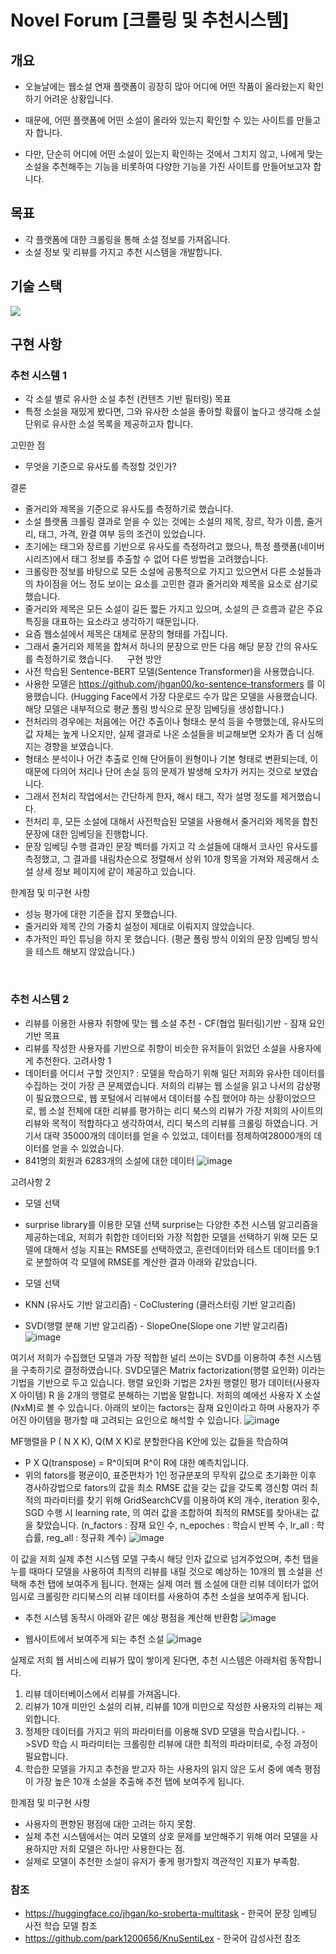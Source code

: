 # Novel Forum [크롤링 및 추천시스템]

개요
---
- 오늘날에는 웹소설 연재 플랫폼이 굉장히 많아 어디에 어떤 작품이 올라왔는지 확인하기 어려운 상황입니다.

- 때문에, 어떤 플랫폼에 어떤 소설이 올라와 있는지 확인할 수 있는 사이트를 만들고자 합니다.

- 다만, 단순히 어디에 어떤 소설이 있는지 확인하는 것에서 그치지 않고, 나에게 맞는 소설을 추천해주는 기능을 비롯하여 다양한 기능을 가진 사이트를 만들어보고자 합니다.


목표
---
- 각 플랫폼에 대한 크롤링을 통해 소설 정보를 가져옵니다.
- 소설 정보 및 리뷰를 가지고 추천 시스템을 개발합니다.


기술 스택
---
<img src="https://img.shields.io/badge/FastAPI-009688?style=for-the-badge&logo=FastAPI&logoColor=white">


구현 사항
---
### 추천 시스템 1
-	각 소설 별로 유사한 소설 추천 (컨텐츠 기반 필터링)
목표
-	특정 소설을 재밌게 봤다면, 그와 유사한 소설을 좋아할 확률이 높다고 생각해 소설 단위로 유사한 소설 목록을 제공하고자 합니다.

고민한 점
-	무엇을 기준으로 유사도를 측정할 것인가?

결론
-	줄거리와 제목을 기준으로 유사도를 측정하기로 했습니다.
-	소설 플랫폼 크롤링 결과로 얻을 수 있는 것에는 소설의 제목, 장르, 작가 이름, 줄거리, 태그, 가격, 완결 여부 등의 조건이 있었습니다.
-	초기에는 태그와 장르를 기반으로 유사도를 측정하려고 했으나, 특정 플랫폼(네이버 시리즈)에서 태그 정보를 추출할 수 없어 다른 방법을 고려했습니다.
-	크롤링한 정보를 바탕으로 모든 소설에 공통적으로 가지고 있으면서 다른 소설들과의 차이점을 어느 정도 보이는 요소를 고민한 결과 줄거리와 제목을 요소로 삼기로 했습니다.
-	줄거리와 제목은 모든 소설이 길든 짧든 가지고 있으며, 소설의 큰 흐름과 같은 주요 특징을 대표하는 요소라고 생각하기 때문입니다.
-	요즘 웹소설에서 제목은 대체로 문장의 형태를 가집니다.
-	그래서 줄거리와 제목을 합쳐서 하나의 문장으로 만든 다음 해당 문장 간의 유사도를 측정하기로 했습니다.
 
구현 방안
-	사전 학습된 Sentence-BERT 모델(Sentence Transformer)을 사용했습니다.
-	사용한 모델은 https://github.com/jhgan00/ko-sentence-transformers  를 이용했습니다. (Hugging Face에서 가장 다운로드 수가 많은 모델을 사용했습니다. 해당 모델은 내부적으로 평균 폴링 방식으로 문장 임베딩을 생성합니다.)
-	전처리의 경우에는 처음에는 어간 추출이나 형태소 분석 등을 수행했는데, 유사도의 값 자체는 높게 나오지만, 실제 결과로 나온 소설들을 비교해보면 오차가 좀 더 심해지는 경향을 보였습니다.
-	형태소 분석이나 어간 추출로 인해 단어들이 원형이나 기본 형태로 변환되는데, 이 때문에 다의어 처리나 단어 손실 등의 문제가 발생해 오차가 커지는 것으로 보였습니다.
-	그래서 전처리 작업에서는 간단하게 한자, 해시 태그, 작가 설명 정도를 제거했습니다.
-	전처리 후, 모든 소설에 대해서 사전학습된 모델을 사용해서 줄거리와 제목을 합친 문장에 대한 임베딩을 진행합니다.
-	문장 임베딩 수행 결과인 문장 벡터를 가지고 각 소설들에 대해서 코사인 유사도를 측정했고, 그 결과를 내림차순으로 정렬해서 상위 10개 항목을 가져와 제공해서 소설 상세 정보 페이지에 같이 제공하고 있습니다.

한계점 및 미구현 사항
-	성능 평가에 대한 기준을 잡지 못했습니다.
-	줄거리와 제목 간의 가중치 설정이 제대로 이뤄지지 않았습니다.
-	추가적인 파인 튜닝을 하지 못 했습니다. (평균 폴링 방식 이외의 문장 임베딩 방식을 테스트 해보지 않았습니다.)

 
### 추천 시스템 2
-	리뷰를 이용한 사용자 취향에 맞는 웹 소설 추천 - CF(협업 필터링)기반 - 잠재 요인 기반
목표
-	리뷰를 작성한 사용자를 기반으로 취향이 비슷한 유저들이 읽었던 소설을 사용자에게 추천한다.
고려사항 1
-	데이터를 어디서 구할 것인지?
: 모델을 학습하기 위해 일단 저희와 유사한 데이터를 수집하는 것이 가장 큰 문제였습니다. 저희의 리뷰는 웹 소설을 읽고 나서의 감상평이 필요했으므로, 웹 포털에서 리뷰에서 데이터를 수집 했어야 하는 상황이었으므로, 웹 소설 전체에 대한 리뷰를 평가하는 리디 북스의 리뷰가 가장 저희의 사이트의 리뷰와 목적이 적합하다고 생각하여서, 리디 북스의 리뷰를 크롤링 하였습니다. 거기서 대략 35000개의 데이터를 얻을 수 있었고, 데이터를 정제하여28000개의 데이터를 얻을 수 있었습니다. 
- 841명의 회원과 6283개의 소설에 대한 데이터 
 ![image](https://github.com/jinsoo335/SSUNOVEL_python/assets/88032932/a0c9c6c0-6f2f-4e52-8bf0-6762eca45307)



고려사항 2
-	모델 선택
- surprise library를 이용한 모델 선택 
surprise는 다양한 추천 시스템 알고리즘을 제공하는데요, 저희가 취합한 데이터와 가장 적합한  모델을 선택하기 위해 모든 모델에 대해서 성능 지표는 RMSE를 선택하였고, 훈련데이터와 테스트 데이터를 9:1로 분할하여 각 모델에 RMSE를 계산한 결과 아래와 같았습니다.

- 모델 선택 
- KNN (유사도 기반 알고리즘)                      -  CoClustering (클러스터링 기반 알고리즘)  
- SVD(행렬 분해 기반 알고리즘)                - SlopeOne(Slope one 기반 알고리즘)
![image](https://github.com/jinsoo335/SSUNOVEL_python/assets/88032932/cdba70e6-0c15-496c-922d-c04a4f9a7b5d)

여기서 저희가 수집했던 모델과 가장 적합한 널리 쓰이는 SVD를 이용하여 추천 시스템을 구축하기로 결정하였습니다. 
SVD모델은 Matrix factorization(행렬 요인화) 이라는 기법을 기반으로 두고 있습니다. 행렬 요인화 기법은 2차원 행렬인 평가 데이터(사용자 X 아이템) R 을 2개의 행렬로 분해하는 기법을 말합니다. 저희의 예에선 사용자 X 소설(NxM)로 볼 수 있습니다. 아래의 보이는 factors는  잠재 요인이라고 하며 사용자가 주어진 아이템을 평가할 때 고려되는 요인으로 해석할 수 있습니다.
![image](https://github.com/jinsoo335/SSUNOVEL_python/assets/88032932/44a18d3a-6daf-4494-9685-ec1eea0c7487)



MF행렬을 P ( N X K), Q(M X K)로 분할한다음 K안에 있는 값들을 학습하여 
- P X Q(transpose) = R^이되며 R^이 R에 대한 예측치입니다. 
- 위의 fators를 평균이0, 표준편차가 1인 정규분포의 무작위 값으로 초기화한 이후 경사하강법으로 fators의 값을 최소 RMSE 값을 갖는 값을 갖도록 갱신함
여러 최적의 파라미터를 찾기 위해 GridSearchCV를 이용하여 K의 개수, iteration 횟수, SGD 수행 시 learning rate, 의 여러 값을 조합하여 최적의 RMSE를 찾아내는 값을 찾았습니다. 
(n_factors : 잠재 요인 수, n_epoches : 학습시 반복 수, lr_all : 학습률, reg_all : 정규화 계수)
![image](https://github.com/jinsoo335/SSUNOVEL_python/assets/88032932/b40f2e7d-d778-4db3-9222-ae0cfc94f499)

 
이 값을 저희 실제 추천 시스템 모델 구축시 해당 인자 값으로 넘겨주었으며, 추천 탭을 누를 때마다 모델을 사용하여 최적의 리뷰를 내릴 것으로 예상하는 10개의 웹 소설을 선택해 추천 탭에 보여주게 됩니다. 현재는 실제 여러 웹 소설에 대한 리뷰 데이터가 없어 임시로 크롤링한 리디북스의 리뷰 데이터를 사용하여 추천 소설을 보여주게 됩니다.

- 추천 시스템 동작시 아래와 같은 예상 평점을 계산해 반환함 
 ![image](https://github.com/jinsoo335/SSUNOVEL_python/assets/88032932/9f80e13f-ecdf-45c4-aea3-cc8b201f66b7)




- 웹사이트에서 보여주게 되는 추천 소설 
![image](https://github.com/jinsoo335/SSUNOVEL_python/assets/88032932/7eaad6d3-1634-42d1-89e6-41db734a66ae)

  
실제로 저희 웹 서비스에 리뷰가 많이 쌓이게 된다면, 추천 시스템은 아래처럼 동작합니다.
1. 리뷰 데이터베이스에서 리뷰를 가져옵니다.
2. 리뷰가 10개 미만인 소설의 리뷰, 리뷰를 10개 미만으로 작성한 사용자의 리뷰는 제외합니다.
3. 정제한 데이터를 가지고 위의 파라미터를 이용해 SVD 모델을 학습시킵니다. 
->SVD 학습 시 파라미터는 크롤링한 리뷰에 대한 최적의 파라미터로, 수정 과정이 필요합니다. 
4. 학습한 모델을 가지고 추천을 받고자 하는 사용자의 읽지 않은 도서 중에 예측 평점이 가장 높은 10개 소설을 추출해 추천 탭에 보여주게 됩니다. 

한계점 및 미구현 사항
-	사용자의 편향된 평점에 대한 고려는 하지 못함. 
-	실제 추천 시스템에서는 여러 모델의 상호 문제를 보안해주기 위해 여러 모델을 사용하지만 저희 모델은 하나만 사용한다는 점.
-	실제로 모델이 추천한 소설이 유저가 좋게 평가할지 객관적인 지표가 부족함.


### 참조
- https://huggingface.co/jhgan/ko-sroberta-multitask - 한국어 문장 임베딩 사전 학습 모델 참조
- https://github.com/park1200656/KnuSentiLex - 한국어 감성사전 참조
